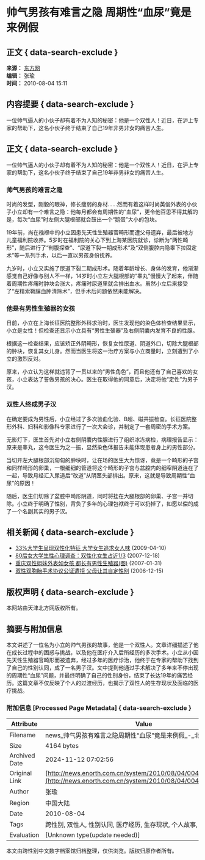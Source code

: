 # 帅气男孩有难言之隐 周期性“血尿”竟是来例假

## 正文 { data-search-exclude }


**来源：** [东方网](http://www.eastday.com/)  
**编辑：** 张瑜  
**时间：** 2010-08-04 15:11  

## 内容提要 { data-search-exclude }
一位帅气逼人的小伙子却有着不为人知的秘密：他是一个双性人！近日，在沪上专家的帮助下，这名小伙子终于结束了自己19年非男非女的痛苦人生。

## 正文 { data-search-exclude }
一位帅气逼人的小伙子却有着不为人知的秘密：他是一个双性人！近日，在沪上专家的帮助下，这名小伙子终于结束了自己19年非男非女的痛苦人生。

### 帅气男孩的难言之隐
时尚的发型，刚毅的眼神，修长瘦弱的身材……然而有着这样时尚英俊外表的小伙子小立却有一个难言之隐：他每月都会有周期性的“血尿”，更令他百思不得其解的是，每次“血尿”时左侧大腿根部就会鼓出一个“鹅蛋”大小的包块。

19年前，尚在襁褓中的小立因患先天性生殖器官畸形而遭父母遗弃，最后被地方儿童福利院收养。5岁时在福利院的关心下到上海某医院就诊，诊断为“两性畸形”，随后进行了“剖腹探查”、“尿道下裂一期成形术”及“双侧腹腔内隐睾下拉固定术”等一系列手术，以后一直以男孩身份抚养。

九岁时，小立又实施了尿道下裂二期成形术。随着年龄增长、身体的发育，他渐渐感觉自己好像与别人不一样，14岁时小立左大腿根部的“睾丸”慢慢大了起来，伴随着周期性疼痛时肿块会涨大，疼痛时尿道里就会排出血水。虽然小立后来接受了“左精索鞘膜血肿清除术”，但手术后问题依然未能解决。

### 他是有男性生殖器的女孩
日前，小立在上海长征医院整形外科求治时，医生发现他的染色体检查结果显示，小立是女性！但检查还显示小立具有“男性生殖器”及右侧阴囊内发育不良的性腺。

根据这一检查结果，应该矫正外阴畸形，恢复女性尿道、阴道外口，切除大腿根部的肿块，恢复其女儿身。然而当医生将这一治疗方案与小立商量时，立刻遭到了小立的激烈反对。

原来，小立认为这样就违背了一贯以来的“男性角色”，而且他还有了自己喜欢的女孩，小立表达了誓做男孩的决心。医生在取得他的同意后，决定将他“定性”为男子汉。

### 双性人终成男子汉
在确定要成为男性后，小立经过了多次验血化验、B超、磁共振检查。长征医院整形外科、妇科和影像科专家进行了一次大会诊，并制定了一套周密的手术方案。

无影灯下，医生首先对小立右侧阴囊内性腺进行了组织冰冻病检，病理报告显示：原来是睾丸，这令医生为之一振，显然染色体报告未能体现患者身上的男性部分。

当切开左大腿根部沉甸甸的肿块时，让在场的医生大为惊讶，竟是一个畸形的子宫和同样畸形的卵巢，一根细细的管道将这个畸形的子宫与盆腔内的细窄阴道连在了一起，导致月经汇入尿道后“改道”从阴茎头部排出。原来，这就是导致周期性“血尿”的原因！

随后，医生们切除了盆腔中畸形阴道，同时将挂在大腿根部的卵巢、子宫一并切除。小立终于明确了性别，背负了多年的心理包袱终于可以扔掉了，如愿以偿的成了一个名副其实的男子汉。

## 相关新闻 { data-search-exclude }
- [33%大学生呈现双性化特征 大学女生追求女人味](http://news.enorth.com.cn/system/2009/04/10/003953706.shtml) (2009-04-10)
- [80后女大学生性心理调查：双性化女生占近1/3](http://news.enorth.com.cn/system/2007/12/18/002511318.shtml) (2007-12-18)
- [重庆双性姐妹外表如女孩 都长有男性生殖器(图)](http://news.enorth.com.cn/system/2007/01/31/001535212.shtml) (2007-01-31)
- [双性双胞胎手术协议公证遭拒 父母让其自定性别](http://news.enorth.com.cn/system/2006/12/15/001491202.shtml) (2006-12-15)

## 版权声明 { data-search-exclude }
本网站由天津北方网版权所有。

## 摘要与附加信息

<!-- tcd_abstract -->
本文讲述了一位名为小立的帅气男孩的故事，他是一个双性人。文章详细描述了他在成长过程中的困惑与挑战，以及他在医疗介入后所经历的多次手术。小立从小因先天性生殖器官畸形而被遗弃，经过多年的医疗诊治，他终于在专家的帮助下找到了自己的性别认同，成了一名男子汉。文中提到他通过手术解决了多年来不停出现的周期性“血尿”问题，并最终明确了自己的性别身份，结束了长达19年的痛苦经历。这篇文章不仅反映了个人的过渡经历，也揭示了双性人的生存现状及面临的医疗挑战。
<!-- tcd_abstract_end -->

### 附加信息 [Processed Page Metadata] { data-search-exclude }

| Attribute       | Value                                  |
|-----------------|----------------------------------------|
| Filename        | news_帅气男孩有难言之隐周期性“血尿”竟是来例假_-_北方网.md                             |
| Size            | 4164 bytes                           |
| Archived Date   | 2024-11-12 07:02:56                             |
| Original Link   | [http://news.enorth.com.cn/system/2010/08/04/004907343.shtml](http://news.enorth.com.cn/system/2010/08/04/004907343.shtml)                       |
| Author          | 张瑜                               |
| Region          | 中国大陆                               |
| Date            | 2010-08-04                                 |
| Tags            | 跨性别, 双性人, 性别认同, 医疗经历, 生存现状, 个人故事, 法律政策                                 |
| Evaluation            | [Unknown type(update needed)]                                 |
<!-- tcd_table_end -->

本文由跨性别中文数字档案馆归档整理，仅供浏览。版权归原作者所有。
